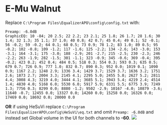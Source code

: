 # E-Mu Walnut
Replace `C:\Program Files\EqualizerAPO\config\config.txt` with:
```
Preamp: -6.0dB
GraphicEQ: 10 -84; 20 2.5; 22 2.2; 23 2.1; 25 1.8; 26 1.7; 28 1.6; 30 1.4; 32 1.3; 35 1.1; 37 1.0; 40 0.8; 42 0.7; 45 0.4; 49 0.1; 52 -0.1; 56 -0.2; 59 -0.2; 64 0.1; 68 0.5; 73 0.9; 78 1.2; 83 1.0; 89 0.5; 95 -0.2; 102 -0.8; 109 -1.2; 117 -1.6; 125 -2.2; 134 -2.6; 143 -3.0; 153 -3.1; 164 -3.1; 175 -3.0; 188 -2.9; 201 -2.7; 215 -2.5; 230 -2.3; 246 -2.2; 263 -1.9; 282 -1.5; 301 -1.1; 323 -0.9; 345 -0.6; 369 -0.4; 395 -0.2; 423 0.2; 452 0.4; 484 0.5; 518 0.3; 554 0.3; 593 0.3; 635 0.5; 679 0.7; 726 0.9; 777 1.0; 832 0.7; 890 0.3; 952 0.0; 1019 0.1; 1090 0.9; 1167 2.2; 1248 2.9; 1336 3.4; 1429 3.7; 1529 3.7; 1636 3.2; 1751 2.6; 1873 2.7; 2004 3.3; 2145 4.1; 2295 5.0; 2455 5.8; 2627 5.2; 2811 4.4; 3008 4.3; 3219 4.0; 3444 4.1; 3685 5.1; 3943 5.4; 4219 2.4; 4514 1.4; 4830 4.0; 5168 6.0; 5530 6.0; 5917 5.9; 6331 5.5; 6775 3.9; 7249 1.3; 7756 0.3; 8299 0.0; 8880 -1.2; 9502 -2.9; 10167 -4.0; 10879 -3.6; 11640 -0.7; 12455 0.0; 13327 0.0; 14260 0.0; 15258 0.0; 16326 0.0; 17469 0.0; 18692 0.0; 20000 0.0
```
**OR** if using HeSuVi replace `C:\Program Files\EqualizerAPO\config\HeSuVi\eq.txt` and omit `Preamp: -6.0dB` and instead set Global volume in the UI for both channels to **-60**.
![](https://raw.githubusercontent.com/jaakkopasanen/AutoEq/master/results/Sonoma%20Model%20One/innerfidelity/onear/E-Mu%20Walnut/E-Mu%20Walnut.png)